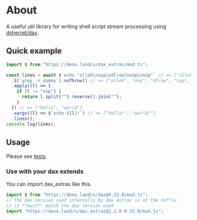 # About

A useful util library for writing shell script stream processing using
[dsherret/dax](https://github.com/dsherret/dax).

## Quick example

```typescript
import $ from "https://deno.land/x/dax_extras/mod.ts";

const lines = await $`echo "olleh\nnop\ndlrow\nnop\nnop"` // => ["olleh", "nop", "dlrow", "nop", "nop"]
  .$(`grep -v dummy`).noThrow() // => ["olleh", "nop", "dlrow", "nop", "nop"]
  .apply((l) => {
    if (l != "nop") {
      return l.split("").reverse().join("");
    }
  }) // => ["hello", "world"]
  .xargs((l) => $`echo ${l}!`) // => ["hello!", "world!"]
  .lines();
console.log(lines);
```

## Usage

Please see [tests](LineStream/LineStream.test.ts).

### Use with your dax extends

You can import dax_extras like this.

```typescript
import $ from "https://deno.land/x/dax@0.32.0/mod.ts";
// the dax version used internally by dax extras is at the suffix
// it **must** match the dax version used
import "https://deno.land/x/dax_extras@2.2.0-0.32.0/mod.ts";
```
